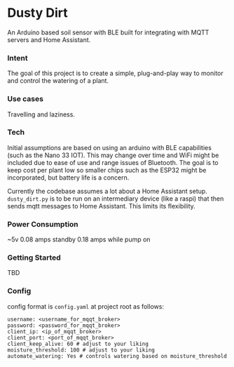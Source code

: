 # Dusty Dirt
An Arduino based soil sensor with BLE built for integrating with MQTT servers and Home Assistant.

### Intent
The goal of this project is to create a simple, plug-and-play way to monitor and control the watering of a plant.

### Use cases
Travelling and laziness.

### Tech
Initial assumptions are based on using an arduino with BLE capabilities (such as the Nano 33 IOT). This may change over time and WiFi might be included due to ease of use and range issues of Bluetooth. The goal is to keep cost per plant low so smaller chips such as the ESP32 might be incorporated, but battery life is a concern.

Currently the codebase assumes a lot about a Home Assistant setup. `dusty_dirt.py` is to be run on an intermediary device (like a raspi) that then sends mqtt messages to Home Assistant. This limits its flexibility.

### Power Consumption
~5v 
0.08 amps standby
0.18 amps while pump on

### Getting Started
TBD

### Config
config format is `config.yaml` at project root as follows:
```
username: <username_for_mqqt_broker>
password: <password_for_mqqt_broker>
client_ip: <ip_of_mqqt_broker>
client_port: <port_of_mqqt_broker>
client_keep_alive: 60 # adjust to your liking
moisture_threshold: 100 # adjust to your liking
automate_watering: Yes # controls watering based on moisture_threshold
```
